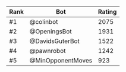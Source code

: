 Rank|Bot|Rating
---|---|---
#1|@colinbot|2075
#2|@OpeningsBot|1931
#3|@DavidsGuterBot|1522
#4|@pawnrobot|1242
#5|@MinOpponentMoves|923
